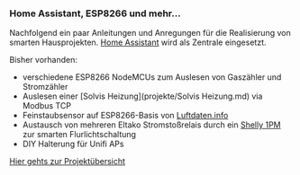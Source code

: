 ### Home Assistant, ESP8266 und mehr...  

Nachfolgend ein paar Anleitungen und Anregungen für die Realisierung von smarten Hausprojekten. [Home Assistant](https://www.home-assistant.io) wird als Zentrale eingesetzt.

Bisher vorhanden:

* verschiedene ESP8266 NodeMCUs zum Auslesen von Gaszähler und Stromzähler
* Auslesen einer [Solvis Heizung](projekte/Solvis Heizung.md) via Modbus TCP
* Feinstaubsensor auf ESP8266-Basis von [Luftdaten.info](https://www.luftdaten.info)
* Austausch von mehreren Eltako Stromstoßrelais durch ein [Shelly 1PM](https://shelly.cloud) zur smarten Flurlichtschaltung
* DIY Halterung für Unifi APs

[Hier gehts zur Projektübersicht](projekte/feinstaubsensor.md)

